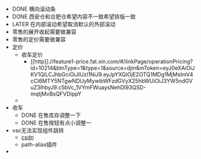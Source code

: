 - DONE 横向滚动条
- DONE 西安仓和合肥仓希望内容不一致希望排版一致
- LATER 在内部滚动希望取消默认的外部滚动
- 零售的展开收起需要做兼容
- 零售的定价需要做兼容
- 定价
	- 收车定价
		- [[http]]://feature1-price.fat.xin.com/#/linkPage/operationPricing?id=10214&btnType=1&type=1&source=djm&mToken=eyJ0eXAiOiJKV1QiLCJhbGciOiJIUzI1NiJ9.eyJpYXQiOjE2OTQ1MDg1MjMsImV4cCI6MTY5NTgwNDUyMywibWFzdGVyX25hbWUiOiJ3YW5ndGVuZ3lhbyJ9.c5bVc_1VYmFWuaysNehDI93QSD-mqtjMvBsQFVDippY
	-
- 收车
	- DONE 在售库存调整一下
	- DONE 在售按钮有点小调整一
- vsc无法实现组件跳转
	- [csdn](https://blog.csdn.net/Sheng_zhenzhen/article/details/109377431)
	- path-alias插件
-
